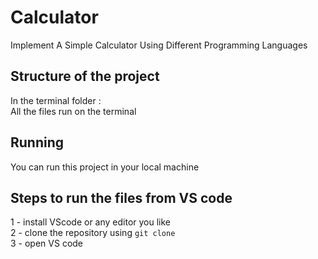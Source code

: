 # Calculator
Implement A Simple Calculator Using Different Programming Languages 

## Structure of the project
In the terminal folder : \
All the files run on the terminal

## Running 
You can run this project in your local machine 

## Steps to run the files from VS code
 1 - install VScode or any editor you like \
 2 - clone the repository using `git clone` \
 3 - open VS code 





